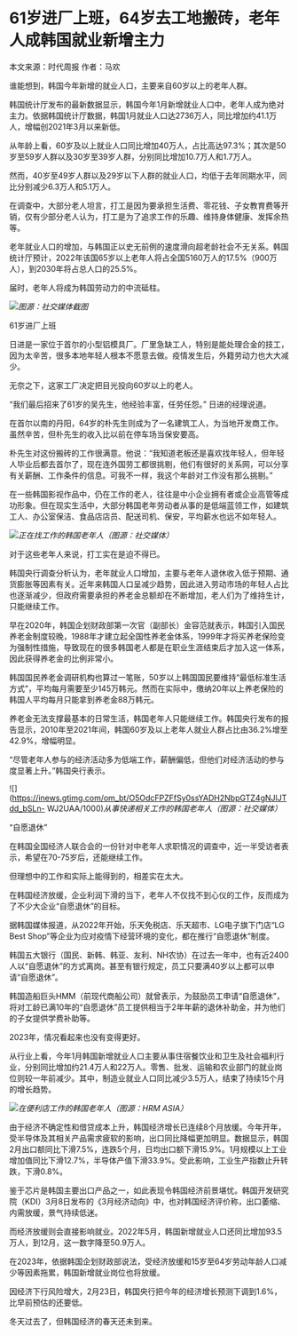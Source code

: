 # 61岁进厂上班，64岁去工地搬砖，老年人成韩国就业新增主力

本文来源：时代周报 作者：马欢

谁能想到，韩国今年新增的就业人口，主要来自60岁以上的老年人群。

韩国统计厅发布的最新数据显示，韩国今年1月新增就业人口中，老年人成为绝对主力。依据韩国统计厅数据，韩国1月就业人口达2736万人，同比增加约41.1万人，增幅创2021年3月以来新低。

从年龄上看，60岁及以上就业人口同比增加40万人，占比高达97.3%；其次是50岁至59岁人群以及30岁至39岁人群，分别同比增加10.7万人和1.7万人。

然而，40岁至49岁人群以及29岁以下人群的就业人口，均低于去年同期水平，同比分别减少6.3万人和5.1万人。

在调查中，大部分老人坦言，打工是因为要承担生活费、零花钱、子女教育费等开销，仅有少部分老人认为，打工是为了追求工作的乐趣、维持身体健康、发挥余热等。

老年就业人口的增加，与韩国正以史无前例的速度滑向超老龄社会不无关系。韩国统计厅预计，2022年该国65岁以上老年人将占全国5160万人的17.5%（900万人），到2030年将占总人口的25.5%。

届时，老年人将成为韩国劳动力的中流砥柱。

![](https://inews.gtimg.com/om_bt/OZJv3TFegaCWLVsSBZa1eJ91QzOdHWVhjn4vKI5Ya3dhkAA/1000)_图源：社交媒体截图_

61岁进厂上班

日进是一家位于首尔的小型铝模具厂。厂里急缺工人，特别是能处理合金的技工，因为太辛苦，很多本地年轻人根本不愿意去做。疫情发生后，外籍劳动力也大大减少。

无奈之下，这家工厂决定把目光投向60岁以上的老人。

“我们最后招来了61岁的吴先生，他经验丰富，任劳任怨。” 日进的经理说道。

在首尔以南的丹阳，64岁的朴先生则成为了一名建筑工人，为当地开发商工作。虽然辛苦，但朴先生的收入比以前在停车场当保安要高。

朴先生对这份搬砖的工作很满意。他说：“我知道老板还是喜欢找年轻人，但年轻人毕业后都去首尔了，现在连外国劳工都很挑剔，他们有很好的关系网，可以分享有关薪酬、工作条件的信息。可我不一样，我这个年龄对工作没有那么挑剔。”

在一些韩国影视作品中，仍在工作的老人，往往是中小企业拥有者或企业高管等成功形象。但在现实生活中，大部分韩国老年劳动者从事的是低端蓝领工作，如建筑工人、办公室保洁、食品店店员、配送司机、保安，平均薪水也远不如年轻人。

![](https://inews.gtimg.com/om_bt/O4NFdcJqd1RxVSa3o0UIOIqpP_MH6vXcXAqwo1dSGzFasAA/1000)_正在找工作的韩国老年人（图源：社交媒体）_

对于这些老年人来说，打工实在是迫不得已。

韩国央行调查分析认为，老年就业人口增加，主要与老年人退休收入低于预期、通货膨胀等因素有关。近年来韩国人口呈减少趋势，因此进入劳动市场的年轻人占比也逐渐减少，但政府需要承担的养老金总额却在不断增加，老人们为了维持生计，只能继续工作。

早在2020年，韩国企划财政部第一次官（副部长）金容范就表示，韩国引入国民养老金制度较晚，1988年才建立起全国性养老金体系，1999年才将买养老保险变为强制性措施，导致现在的很多韩国老人都是在职业生涯结束后才加入这一体系，因此获得养老金的比例非常小。

韩国国民养老金调研机构也算过一笔账，50岁以上韩国国民要维持“最低标准生活方式”，平均每月需要至少145万韩元。然而在实际中，缴纳20年以上养老保险的韩国人平均每月只能拿到养老金88万韩元。

养老金无法支撑最基本的日常生活，韩国老年人只能继续工作。韩国央行发布的报告显示，2010年至2021年间，韩国60岁及以上老年人就业人群占比由36.2%增至42.9%，增幅明显。

“尽管老年人参与的经济活动多为低端工作，薪酬偏低，但他们对经济活动的参与度显著上升。”韩国央行表示。

![](https://inews.gtimg.com/om_bt/O5OdcFPZFfSy0ssYADH2NbpGTZ4gNJlJTdd_bSLn-
WJ2UAA/1000)_从事快递相关工作的韩国老年人（图源：社交媒体）_

“自愿退休”

在韩国全国经济人联合会的一份针对中老年人求职情况的调查中，近一半受访者表示，希望在70-75岁后，还能继续工作。

但理想中的工作和实际上能得到的，相差实在太大。

在韩国经济放缓，企业利润下滑的当下，老年人不仅找不到心仪的工作，反而成为了不少大企业“自愿退休”的目标。

据韩国媒体报道，从2022年开始，乐天免税店、乐天超市、LG电子旗下门店“LG Best
Shop”等企业为应对疫情下经营环境的变化，都在推行“自愿退休”制度。

韩国五大银行（国民、新韩、韩亚、友利、NH农协）在过去一年中，也有近2400人以“自愿退休”的方式离岗。甚至有银行规定，员工只要满40岁以上都可以申请“自愿退休”。

韩国造船巨头HMM（前现代商船公司）就曾表示，为鼓励员工申请“自愿退休”，将对工龄已满10年的“自愿退休”员工提供相当于2年年薪的退休补助金，并为他们的子女提供学费补助等。

2023年，情况看起来也没有变得更好。

从行业上看，今年1月韩国新增就业人口主要从事住宿餐饮业和卫生及社会福利行业，分别同比增加约21.4万人和22万人。零售、批发、运输和农业部门的就业岗位则较一年前减少。其中，制造业就业人口同比减少3.5万人，结束了持续15个月的增长趋势。

![](https://inews.gtimg.com/om_bt/OGlAq6nMyn7EWwlMJ_1zmyLJTns4qeVFLWAi3xpmNE_b8AA/1000)_在便利店工作的韩国老年人（图源：HRM
ASIA）_

由于经济不确定性和借贷成本上升，韩国经济增长已连续8个月放缓。今年开年，受半导体及其相关产品需求疲软的影响，出口同比降幅更加明显。数据显示，韩国2月出口额同比下滑7.5%，连跌5个月，日均出口额下滑15.9%。1月规模以上工业增加值同比下滑12.7%，半导体产值下滑33.9%。受此影响，工业生产指数止升转跌，下滑0.8%。

鉴于芯片是韩国主要出口产品之一，如此表现令韩国经济前景堪忧。韩国开发研究院（KDI）3月8日发布的《3月经济动向》中，也对韩国经济评价称，出口萎缩、内需放缓，景气持续低迷。

而经济放缓则会直接影响就业。2022年5月，韩国新增就业人口还同比增加93.5万人，到12月，这一数字降至50.9万人。

在2023年，依据韩国企划财政部说法，受经济放缓和15岁至64岁劳动年龄人口减少等因素拖累，韩国新增就业岗位也将放缓。

因经济下行风险增大，2月23日，韩国央行把今年的经济增长预测下调到1.6%，比早前预估的还要低。

冬天过去了，但韩国经济的春天还未到来。

